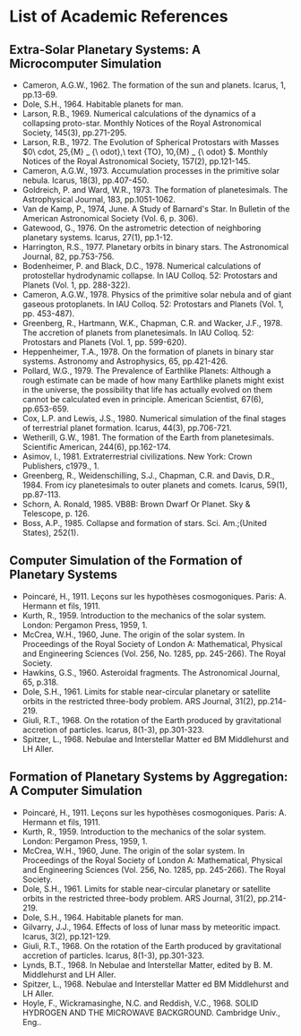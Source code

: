 # List of Academic References

## Extra-Solar Planetary Systems: A Microcomputer Simulation

- Cameron, A.G.W., 1962. The formation of the sun and planets. Icarus, 1, pp.13-69.
- Dole, S.H., 1964. Habitable planets for man.
- Larson, R.B., 1969. Numerical calculations of the dynamics of a collapsing proto-star. Monthly Notices of the Royal Astronomical Society, 145(3), pp.271-295.
- Larson, R.B., 1972. The Evolution of Spherical Protostars with Masses $0\ cdot\, 25\,{M} _ {\ odot}\,\ text {TO}\, 10\,{M} _ {\ odot} $. Monthly Notices of the Royal Astronomical Society, 157(2), pp.121-145.
- Cameron, A.G.W., 1973. Accumulation processes in the primitive solar nebula. Icarus, 18(3), pp.407-450.
- Goldreich, P. and Ward, W.R., 1973. The formation of planetesimals. The Astrophysical Journal, 183, pp.1051-1062.
- Van de Kamp, P., 1974, June. A Study of Barnard's Star. In Bulletin of the American Astronomical Society (Vol. 6, p. 306).
- Gatewood, G., 1976. On the astrometric detection of neighboring planetary systems. Icarus, 27(1), pp.1-12.
- Harrington, R.S., 1977. Planetary orbits in binary stars. The Astronomical Journal, 82, pp.753-756.
- Bodenheimer, P. and Black, D.C., 1978. Numerical calculations of protostellar hydrodynamic collapse. In IAU Colloq. 52: Protostars and Planets (Vol. 1, pp. 288-322).
- Cameron, A.G.W., 1978. Physics of the primitive solar nebula and of giant gaseous protoplanets. In IAU Colloq. 52: Protostars and Planets (Vol. 1, pp. 453-487).
- Greenberg, R., Hartmann, W.K., Chapman, C.R. and Wacker, J.F., 1978. The accretion of planets from planetesimals. In IAU Colloq. 52: Protostars and Planets (Vol. 1, pp. 599-620).
- Heppenheimer, T.A., 1978. On the formation of planets in binary star systems. Astronomy and Astrophysics, 65, pp.421-426.
- Pollard, W.G., 1979. The Prevalence of Earthlike Planets: Although a rough estimate can be made of how many Earthlike planets might exist in the universe, the possibility that life has actually evolved on them cannot be calculated even in principle. American Scientist, 67(6), pp.653-659.
- Cox, L.P. and Lewis, J.S., 1980. Numerical simulation of the final stages of terrestrial planet formation. Icarus, 44(3), pp.706-721.
- Wetherill, G.W., 1981. The formation of the Earth from planetesimals. Scientific American, 244(6), pp.162-174.
- Asimov, I., 1981. Extraterrestrial civilizations. New York: Crown Publishers, c1979., 1.
- Greenberg, R., Weidenschilling, S.J., Chapman, C.R. and Davis, D.R., 1984. From icy planetesimals to outer planets and comets. Icarus, 59(1), pp.87-113.
- Schorn, A. Ronald, 1985. VB8B: Brown Dwarf Or Planet. Sky & Telescope, p. 126.
- Boss, A.P., 1985. Collapse and formation of stars. Sci. Am.;(United States), 252(1).
 
## Computer Simulation of the Formation of Planetary Systems
- Poincaré, H., 1911. Leçons sur les hypothèses cosmogoniques. Paris: A. Hermann et fils, 1911.
- Kurth, R., 1959. Introduction to the mechanics of the solar system. London: Pergamon Press, 1959, 1.
- McCrea, W.H., 1960, June. The origin of the solar system. In Proceedings of the Royal Society of London A: Mathematical, Physical and Engineering Sciences (Vol. 256, No. 1285, pp. 245-266). The Royal Society.
- Hawkins, G.S., 1960. Asteroidal fragments. The Astronomical Journal, 65, p.318.
- Dole, S.H., 1961. Limits for stable near-circular planetary or satellite orbits in the restricted three-body problem. ARS Journal, 31(2), pp.214-219.
- Giuli, R.T., 1968. On the rotation of the Earth produced by gravitational accretion of particles. Icarus, 8(1-3), pp.301-323.
- Spitzer, L., 1968. Nebulae and Interstellar Matter ed BM Middlehurst and LH Aller.

## Formation of Planetary Systems by Aggregation: A Computer Simulation
- Poincaré, H., 1911. Leçons sur les hypothèses cosmogoniques. Paris: A. Hermann et fils, 1911.
- Kurth, R., 1959. Introduction to the mechanics of the solar system. London: Pergamon Press, 1959, 1.
- McCrea, W.H., 1960, June. The origin of the solar system. In Proceedings of the Royal Society of London A: Mathematical, Physical and Engineering Sciences (Vol. 256, No. 1285, pp. 245-266). The Royal Society.
- Dole, S.H., 1961. Limits for stable near-circular planetary or satellite orbits in the restricted three-body problem. ARS Journal, 31(2), pp.214-219.
- Dole, S.H., 1964. Habitable planets for man.
- Gilvarry, J.J., 1964. Effects of loss of lunar mass by meteoritic impact. Icarus, 3(2), pp.121-129.
- Giuli, R.T., 1968. On the rotation of the Earth produced by gravitational accretion of particles. Icarus, 8(1-3), pp.301-323.
- Lynds, B.T., 1968. In Nebulae and Interstellar Matter, edited by B. M. Middlehurst and LH Aller.
- Spitzer, L., 1968. Nebulae and Interstellar Matter ed BM Middlehurst and LH Aller.
- Hoyle, F., Wickramasinghe, N.C. and Reddish, V.C., 1968. SOLID HYDROGEN AND THE MICROWAVE BACKGROUND. Cambridge Univ., Eng..